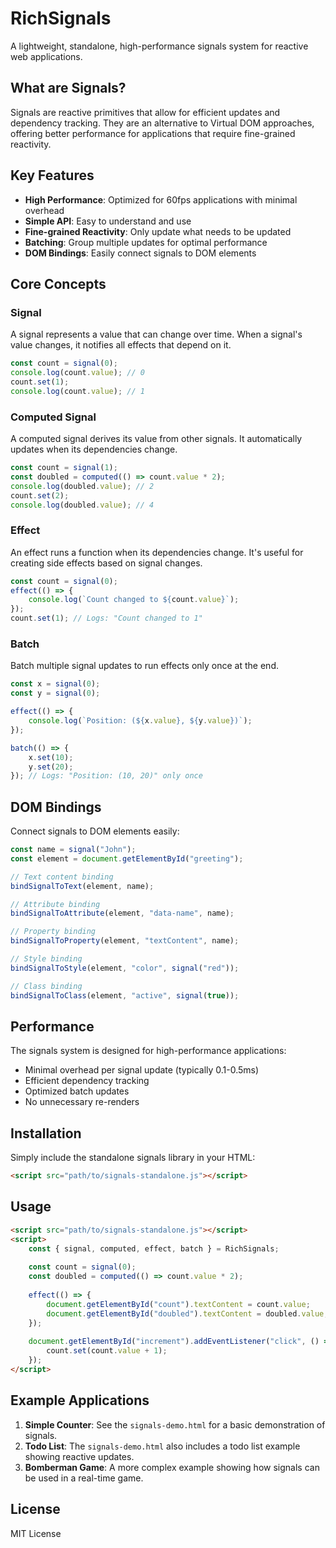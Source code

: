# RichSignals

A lightweight, standalone, high-performance signals system for reactive web applications.

## What are Signals?

Signals are reactive primitives that allow for efficient updates and dependency tracking. They are an alternative to Virtual DOM approaches, offering better performance for applications that require fine-grained reactivity.

## Key Features

- **High Performance**: Optimized for 60fps applications with minimal overhead
- **Simple API**: Easy to understand and use
- **Fine-grained Reactivity**: Only update what needs to be updated
- **Batching**: Group multiple updates for optimal performance
- **DOM Bindings**: Easily connect signals to DOM elements

## Core Concepts

### Signal

A signal represents a value that can change over time. When a signal's value changes, it notifies all effects that depend on it.

```javascript
const count = signal(0);
console.log(count.value); // 0
count.set(1);
console.log(count.value); // 1
```

### Computed Signal

A computed signal derives its value from other signals. It automatically updates when its dependencies change.

```javascript
const count = signal(1);
const doubled = computed(() => count.value * 2);
console.log(doubled.value); // 2
count.set(2);
console.log(doubled.value); // 4
```

### Effect

An effect runs a function when its dependencies change. It's useful for creating side effects based on signal changes.

```javascript
const count = signal(0);
effect(() => {
    console.log(`Count changed to ${count.value}`);
});
count.set(1); // Logs: "Count changed to 1"
```

### Batch

Batch multiple signal updates to run effects only once at the end.

```javascript
const x = signal(0);
const y = signal(0);

effect(() => {
    console.log(`Position: (${x.value}, ${y.value})`);
});

batch(() => {
    x.set(10);
    y.set(20);
}); // Logs: "Position: (10, 20)" only once
```

## DOM Bindings

Connect signals to DOM elements easily:

```javascript
const name = signal("John");
const element = document.getElementById("greeting");

// Text content binding
bindSignalToText(element, name);

// Attribute binding
bindSignalToAttribute(element, "data-name", name);

// Property binding
bindSignalToProperty(element, "textContent", name);

// Style binding
bindSignalToStyle(element, "color", signal("red"));

// Class binding
bindSignalToClass(element, "active", signal(true));
```

## Performance

The signals system is designed for high-performance applications:

- Minimal overhead per signal update (typically 0.1-0.5ms)
- Efficient dependency tracking
- Optimized batch updates
- No unnecessary re-renders

## Installation

Simply include the standalone signals library in your HTML:

```html
<script src="path/to/signals-standalone.js"></script>
```

## Usage

```html
<script src="path/to/signals-standalone.js"></script>
<script>
    const { signal, computed, effect, batch } = RichSignals;
    
    const count = signal(0);
    const doubled = computed(() => count.value * 2);
    
    effect(() => {
        document.getElementById("count").textContent = count.value;
        document.getElementById("doubled").textContent = doubled.value;
    });
    
    document.getElementById("increment").addEventListener("click", () => {
        count.set(count.value + 1);
    });
</script>
```

## Example Applications

1. **Simple Counter**: See the `signals-demo.html` for a basic demonstration of signals.
2. **Todo List**: The `signals-demo.html` also includes a todo list example showing reactive updates.
3. **Bomberman Game**: A more complex example showing how signals can be used in a real-time game.

## License

MIT License
